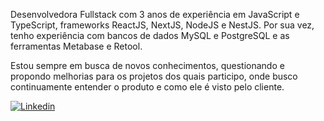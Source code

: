 Desenvolvedora Fullstack com 3 anos de experiência em JavaScript e TypeScript, frameworks ReactJS, NextJS, NodeJS e NestJS. Por sua vez, tenho experiência com bancos de dados MySQL e PostgreSQL e as ferramentas Metabase e Retool.

Estou sempre em busca de novos conhecimentos, questionando e propondo melhorias para os projetos dos quais participo, onde busco continuamente entender o produto e como ele é visto pelo cliente.

[![Linkedin](https://img.shields.io/badge/-LinkedIn-blue?style=flat-square&logo=Linkedin&logoColor=white&link=https://www.linkedin.com/in/maise-damasceno)](https://www.linkedin.com/in/maise-damasceno)
